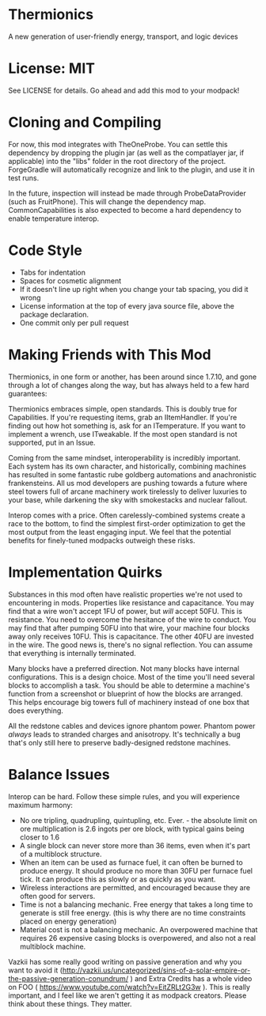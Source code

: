 # Thermionics
A new generation of user-friendly energy, transport, and logic devices

# License: MIT
See LICENSE for details. Go ahead and add this mod to your modpack!

# Cloning and Compiling
For now, this mod integrates with TheOneProbe. You can settle this dependency by
dropping the plugin jar (as well as the compatlayer jar, if applicable) into the
"libs" folder in the root directory of the project. ForgeGradle will automatically
recognize and link to the plugin, and use it in test runs.


In the future, inspection will instead be made through ProbeDataProvider (such as
FruitPhone). This will change the dependency map. CommonCapabilities is also
expected to become a hard dependency to enable temperature interop.

# Code Style
* Tabs for indentation
* Spaces for cosmetic alignment
* If it doesn't line up right when you change your tab spacing, you did it wrong
* License information at the top of every java source file, above the package declaration.
* One commit only per pull request

# Making Friends with This Mod
Thermionics, in one form or another, has been around since 1.7.10, and gone through
a lot of changes along the way, but has always held to a few hard guarantees:

Thermionics embraces simple, open standards. This is doubly true for Capabilities.
If you're requesting items, grab an IItemHandler. If you're finding out how hot
something is, ask for an ITemperature. If you want to implement a wrench, use
ITweakable. If the most open standard is not supported, put in an Issue.

Coming from the same mindset, interoperability is incredibly important. Each system
has its own character, and historically, combining machines has resulted in some
fantastic rube goldberg automations and anachronistic frankensteins. All us mod
developers are pushing towards a future where steel towers full of arcane machinery
work tirelessly to deliver luxuries to your base, while darkening the sky with
smokestacks and nuclear fallout.

Interop comes with a price. Often carelessly-combined systems create a race to the bottom,
to find the simplest first-order optimization to get the most output from the
least engaging input. We feel that the potential benefits for finely-tuned modpacks
outweigh these risks.

# Implementation Quirks
Substances in this mod often have realistic properties we're not used to encountering
in mods. Properties like resistance and capacitance. You may find that a wire won't
accept 1FU of power, but *will* accept 50FU. This is resistance. You need to overcome
the hesitance of the wire to conduct. You may find that after pumping 50FU into that
wire, your machine four blocks away only receives 10FU. This is capacitance. The other
40FU are invested in the wire. The good news is, there's no signal reflection. You can
assume that everything is internally terminated.


Many blocks have a preferred direction. Not many blocks have internal configurations.
This is a design choice. Most of the time you'll need several blocks to accomplish a
task. You should be able to determine a machine's function from a screenshot or
blueprint of how the blocks are arranged. This helps encourage big towers full of
machinery instead of one box that does everything.


All the redstone cables and devices ignore phantom power. Phantom power *always* leads to
stranded charges and anisotropy. It's technically a bug that's only still here to preserve
badly-designed redstone machines.


# Balance Issues

Interop can be hard. Follow these simple rules, and you will experience maximum harmony:

* No ore tripling, quadrupling, quintupling, etc. Ever. - the absolute limit on ore multiplication
is 2.6 ingots per ore block, with typical gains being closer to 1.6
* A single block can never store more than 36 items, even when it's part of a multiblock
structure.
* When an item can be used as furnace fuel, it can often be burned to produce energy. It
should produce no more than 30FU per furnace fuel tick. It can produce this as slowly or
as quickly as you want.
* Wireless interactions are permitted, and encouraged because they are often good for servers.
* Time is not a balancing mechanic. Free energy that takes a long time to generate is still free
energy. (this is why there are no time constraints placed on energy generation)
* Material cost is not a balancing mechanic. An overpowered machine that requires 26 expensive
casing blocks is overpowered, and also not a real multiblock machine.


Vazkii has some really good writing on passive generation and why you want to avoid it
(http://vazkii.us/uncategorized/sins-of-a-solar-empire-or-the-passive-generation-conundrum/ )
and Extra Credits has a whole video on FOO ( https://www.youtube.com/watch?v=EitZRLt2G3w ).
This is really important, and I feel like we aren't getting it as modpack creators. Please think
about these things. They matter.
